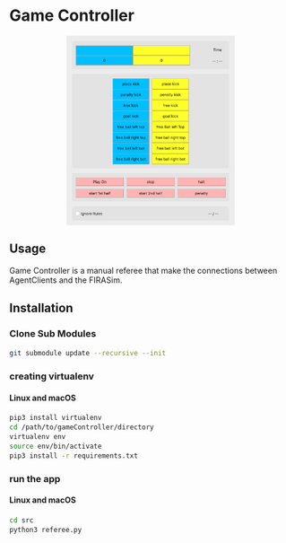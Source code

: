 # Game Controller

<p align="center">
<img src="resources/screenshot.png" alt="GameController"
title="GameController" width="300" align="middle" />
</p>

## Usage

Game Controller is a manual referee that make the connections between AgentClients and the FIRASim.


## Installation

### Clone Sub Modules
```bash
git submodule update --recursive --init 
```

### creating virtualenv
#### Linux and macOS
```bash
pip3 install virtualenv
cd /path/to/gameController/directory
virtualenv env
source env/bin/activate
pip3 install -r requirements.txt
```

### run the app

#### Linux and macOS
```bash
cd src
python3 referee.py
```


